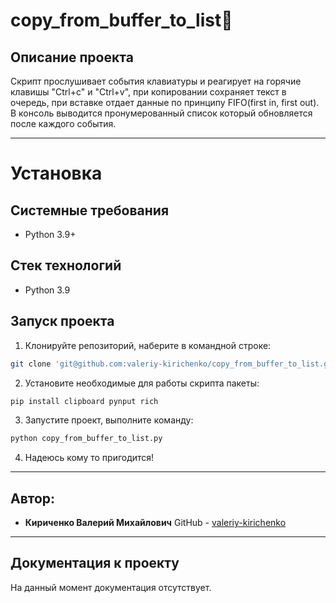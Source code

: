 # copy_from_buffer_to_list:floppy_disk:
Описание проекта
----------
Скрипт прослушивает события клавиатуры и реагирует на горячие клавишы "Ctrl+c" и "Ctrl+v", при копировании сохраняет текст в очередь, при вставке отдает данные по принципу FIFO(first in, first out). В консоль выводится пронумерованный список который обновляется после каждого события.

----------

# Установка
Системные требования
----------
* Python 3.9+

Стек технологий
----------
* Python 3.9

Запуск проекта
----------
1. Клонируйте репозиторий, наберите в командной строке:
```bash
git clone 'git@github.com:valeriy-kirichenko/copy_from_buffer_to_list.git'
```
2. Установите необходимые для работы скрипта пакеты:
```bash
pip install clipboard pynput rich
```
3. Запустите проект, выполните команду:
```bash
python copy_from_buffer_to_list.py
```
4. Надеюсь кому то пригодится!

----------
Автор:
----------
* **Кириченко Валерий Михайлович**
GitHub - [valeriy-kirichenko](https://github.com/valeriy-kirichenko)
----------
Документация к проекту
----------
На данный момент документация отсутствует.

